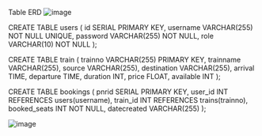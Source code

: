 Table ERD
![image](https://github.com/ShauryaPanwar/IRCTCAPP/assets/74058434/7845d6a9-d55f-45b1-8d2f-1eba22dbc18a)

CREATE TABLE users (
    id SERIAL PRIMARY KEY,
    username VARCHAR(255) NOT NULL UNIQUE,
    password VARCHAR(255) NOT NULL,
    role VARCHAR(10) NOT NULL
);

CREATE TABLE train (
    trainno VARCHAR(255) PRIMARY KEY,
    trainname VARCHAR(255),
    source VARCHAR(255),
    destination VARCHAR(255),
    arrival TIME,
    departure TIME,
    duration INT,
    price FLOAT,
    available INT
);

CREATE TABLE bookings (
    pnrid SERIAL PRIMARY KEY,
    user_id INT REFERENCES users(username),
    train_id INT REFERENCES trains(trainno),
    booked_seats INT NOT NULL,
    datecreated VARCHAR(255)
);


![image](https://github.com/ShauryaPanwar/IRCTCAPP/assets/74058434/4ab6af12-6a7f-4df4-8443-2ce679498964)
